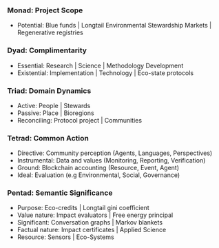 ### Monad: Project Scope
- Potential: Blue funds | Longtail Environmental Stewardship Markets | Regenerative registries

### Dyad: Complimentarity
- Essential: Research | Science | Methodology Development
- Existential: Implementation | Technology | Eco-state protocols

### Triad: Domain Dynamics
- Active: People | Stewards
- Passive: Place | Bioregions
- Reconciling: Protocol project | Communities

### Tetrad: Common Action 
- Directive: Community perception (Agents, Languages, Perspectives)
- Instrumental: Data and values (Monitoring, Reporting, Verification)
- Ground: Blockchain accounting (Resource, Event, Agent)
- Ideal: Evaluation (e.g Environmental, Social, Governance)

### Pentad: Semantic Significance
- Purpose: Eco-credits | Longtail gini coefficient
- Value nature: Impact evaluators | Free energy principal
- Significant: Conversation graphs | Markov blankets
- Factual nature: Impact certificates | Applied Science
- Resource: Sensors | Eco-Systems


